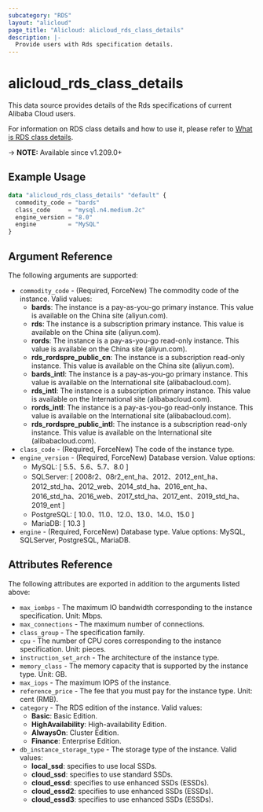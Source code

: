```yaml
---
subcategory: "RDS"
layout: "alicloud"
page_title: "Alicloud: alicloud_rds_class_details"
description: |-
  Provide users with Rds specification details.
---
```


# alicloud_rds_class_details

This data source provides details of the Rds specifications of current Alibaba Cloud users.

For information on RDS class details and how to use it, please refer to [What is RDS class details](https://www.alibabacloud.com/help/en/rds/developer-reference/api-rds-2014-08-15-describeclassdetails).

-> **NOTE:** Available since v1.209.0+

## Example Usage

```terraform
data "alicloud_rds_class_details" "default" {
  commodity_code = "bards"
  class_code     = "mysql.n4.medium.2c"
  engine_version = "8.0"
  engine         = "MySQL"
}
```

## Argument Reference

The following arguments are supported:

* `commodity_code` - (Required, ForceNew) The commodity code of the instance. Valid values:
  * **bards**: The instance is a pay-as-you-go primary instance. This value is available on the China site (aliyun.com).
  * **rds**: The instance is a subscription primary instance. This value is available on the China site (aliyun.com).
  * **rords**: The instance is a pay-as-you-go read-only instance. This value is available on the China site (aliyun.com).
  * **rds_rordspre_public_cn**: The instance is a subscription read-only instance. This value is available on the China site (aliyun.com).
  * **bards_intl**: The instance is a pay-as-you-go primary instance. This value is available on the International site (alibabacloud.com).
  * **rds_intl**: The instance is a subscription primary instance. This value is available on the International site (alibabacloud.com).
  * **rords_intl**: The instance is a pay-as-you-go read-only instance. This value is available on the International site (alibabacloud.com).
  * **rds_rordspre_public_intl**: The instance is a subscription read-only instance. This value is available on the International site (alibabacloud.com).
* `class_code` - (Required, ForceNew) The code of the instance type.
* `engine_version` - (Required, ForceNew) Database version. Value options:
  - MySQL: [ 5.5、5.6、5.7、8.0 ]
  - SQLServer: [ 2008r2、08r2_ent_ha、2012、2012_ent_ha、2012_std_ha、2012_web、2014_std_ha、2016_ent_ha、2016_std_ha、2016_web、2017_std_ha、2017_ent、2019_std_ha、2019_ent ]
  - PostgreSQL: [ 10.0、11.0、12.0、13.0、14.0、15.0 ]
  - MariaDB: [ 10.3 ]
* `engine` - (Required, ForceNew) Database type. Value options: MySQL, SQLServer, PostgreSQL, MariaDB.

## Attributes Reference

The following attributes are exported in addition to the arguments listed above:

* `max_iombps` - The maximum IO bandwidth corresponding to the instance specification. Unit: Mbps. 
* `max_connections` - The maximum number of connections.
* `class_group` - The specification family.
* `cpu` - The number of CPU cores corresponding to the instance specification. Unit: pieces.
* `instruction_set_arch` - The architecture of the instance type.
* `memory_class` - The memory capacity that is supported by the instance type. Unit: GB.
* `max_iops` - The maximum IOPS of the instance.
* `reference_price` - The fee that you must pay for the instance type. Unit: cent (RMB).
* `category` - 	The RDS edition of the instance. Valid values:
  * **Basic**: Basic Edition.
  * **HighAvailability**: High-availability Edition.
  * **AlwaysOn**: Cluster Edition.
  * **Finance**: Enterprise Edition.
* `db_instance_storage_type` - 	 The storage type of the instance. Valid values:
  * **local_ssd**: specifies to use local SSDs.
  * **cloud_ssd**: specifies to use standard SSDs.
  * **cloud_essd**: specifies to use enhanced SSDs (ESSDs).
  * **cloud_essd2**: specifies to use enhanced SSDs (ESSDs).
  * **cloud_essd3**: specifies to use enhanced SSDs (ESSDs).
